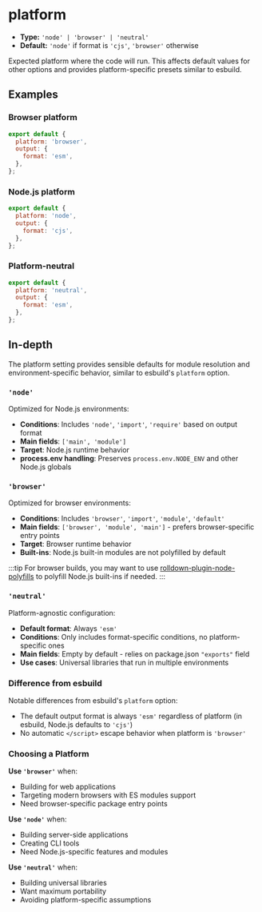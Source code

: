 # platform

- **Type:** `'node' | 'browser' | 'neutral'`
- **Default:** `'node'` if format is `'cjs'`, `'browser'` otherwise

Expected platform where the code will run. This affects default values for other options and provides platform-specific presets similar to esbuild.

## Examples

### Browser platform

```js
export default {
  platform: 'browser',
  output: {
    format: 'esm',
  },
};
```

### Node.js platform

```js
export default {
  platform: 'node',
  output: {
    format: 'cjs',
  },
};
```

### Platform-neutral

```js
export default {
  platform: 'neutral',
  output: {
    format: 'esm',
  },
};
```

## In-depth

The platform setting provides sensible defaults for module resolution and environment-specific behavior, similar to esbuild's `platform` option.

### `'node'`

Optimized for Node.js environments:

- **Conditions**: Includes `'node'`, `'import'`, `'require'` based on output format
- **Main fields**: `['main', 'module']`
- **Target**: Node.js runtime behavior
- **process.env handling**: Preserves `process.env.NODE_ENV` and other Node.js globals

### `'browser'`

Optimized for browser environments:

- **Conditions**: Includes `'browser'`, `'import'`, `'module'`, `'default'`
- **Main fields**: `['browser', 'module', 'main']` - prefers browser-specific entry points
- **Target**: Browser runtime behavior
- **Built-ins**: Node.js built-in modules are not polyfilled by default

:::tip
For browser builds, you may want to use [rolldown-plugin-node-polyfills](https://github.com/rolldown/rolldown-plugin-node-polyfills) to polyfill Node.js built-ins if needed.
:::

### `'neutral'`

Platform-agnostic configuration:

- **Default format**: Always `'esm'`
- **Conditions**: Only includes format-specific conditions, no platform-specific ones
- **Main fields**: Empty by default - relies on package.json `"exports"` field
- **Use cases**: Universal libraries that run in multiple environments

### Difference from esbuild

Notable differences from esbuild's `platform` option:

- The default output format is always `'esm'` regardless of platform (in esbuild, Node.js defaults to `'cjs'`)
- No automatic `</script>` escape behavior when platform is `'browser'`

### Choosing a Platform

**Use `'browser'`** when:

- Building for web applications
- Targeting modern browsers with ES modules support
- Need browser-specific package entry points

**Use `'node'`** when:

- Building server-side applications
- Creating CLI tools
- Need Node.js-specific features and modules

**Use `'neutral'`** when:

- Building universal libraries
- Want maximum portability
- Avoiding platform-specific assumptions
